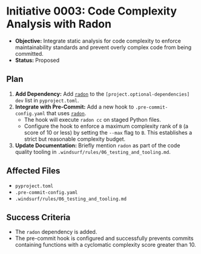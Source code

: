 # Initiative 0003: Code Complexity Analysis with Radon

* **Objective:** Integrate static analysis for code complexity to enforce maintainability standards and prevent overly complex code from being committed.
* **Status:** Proposed

## Plan

1. **Add Dependency:** Add [`radon`](https://radon.readthedocs.io/) to the `[project.optional-dependencies]` `dev` list in `pyproject.toml`.
2. **Integrate with Pre-Commit:** Add a new hook to `.pre-commit-config.yaml` that uses [`radon`](https://radon.readthedocs.io/).
    * The hook will execute `radon cc` on staged Python files.
    * Configure the hook to enforce a maximum complexity rank of `B` (a score of 10 or less) by setting the `--max` flag to `B`. This establishes a strict but reasonable complexity budget.
3. **Update Documentation:** Briefly mention `radon` as part of the code quality tooling in `.windsurf/rules/06_testing_and_tooling.md`.

## Affected Files

* `pyproject.toml`
* `.pre-commit-config.yaml`
* `.windsurf/rules/06_testing_and_tooling.md`

## Success Criteria

* The `radon` dependency is added.
* The pre-commit hook is configured and successfully prevents commits containing functions with a cyclomatic complexity score greater than 10.
